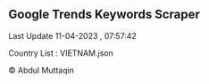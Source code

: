 

## Google Trends Keywords Scraper 
 
Last Update 11-04-2023 , 07:57:42

Country List :
VIETNAM.json



© Abdul Muttaqin 
